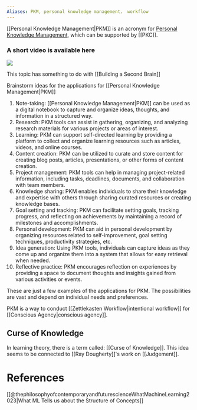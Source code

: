 ```yaml
---
Aliases: PKM, personal knowledge management， workflow
---
```


[[Personal Knowledge Management|PKM]] is an acronym for <a href="http://pkc.pub/wiki/PKM">Personal Knowledge Management</a>, which can be supported by [[PKC]].

### A short video is available here
![](https://www.youtube.com/watch?v=Q2WBHyqRsxA)

This topic has something to do with [[Building a Second Brain]]

Brainstorm ideas for the applications for [[Personal Knowledge Management|PKM]]

1. Note-taking: [[Personal Knowledge Management|PKM]] can be used as a digital notebook to capture and organize ideas, thoughts, and information in a structured way.
2. Research: PKM tools can assist in gathering, organizing, and analyzing research materials for various projects or areas of interest.
3. Learning: PKM can support self-directed learning by providing a platform to collect and organize learning resources such as articles, videos, and online courses.
4. Content creation: PKM can be utilized to curate and store content for creating blog posts, articles, presentations, or other forms of content creation.
5. Project management: PKM tools can help in managing project-related information, including tasks, deadlines, documents, and collaboration with team members.
6. Knowledge sharing: PKM enables individuals to share their knowledge and expertise with others through sharing curated resources or creating knowledge bases.
7. Goal setting and tracking: PKM can facilitate setting goals, tracking progress, and reflecting on achievements by maintaining a record of milestones and accomplishments.
8. Personal development: PKM can aid in personal development by organizing resources related to self-improvement, goal setting techniques, productivity strategies, etc.
9. Idea generation: Using PKM tools, individuals can capture ideas as they come up and organize them into a system that allows for easy retrieval when needed.
10. Reflective practice: PKM encourages reflection on experiences by providing a space to document thoughts and insights gained from various activities or events.

These are just a few examples of the applications for PKM. The possibilities are vast and depend on individual needs and preferences.

PKM is a way to conduct  [[Zettlekasten Workflow|intentional workflow]] for [[Conscious Agency|conscious agency]].

## Curse of Knowledge
In learning theory, there is a term called: [[Curse of Knowledge]]. This idea seems to be connected to [[Ray Dougherty]]'s work on [[Judgement]].

# References

[[@thephilosophyofcontemporaryandfuturescienceWhatMachineLearning2023|What ML Tells us about the Structure of Concepts]]